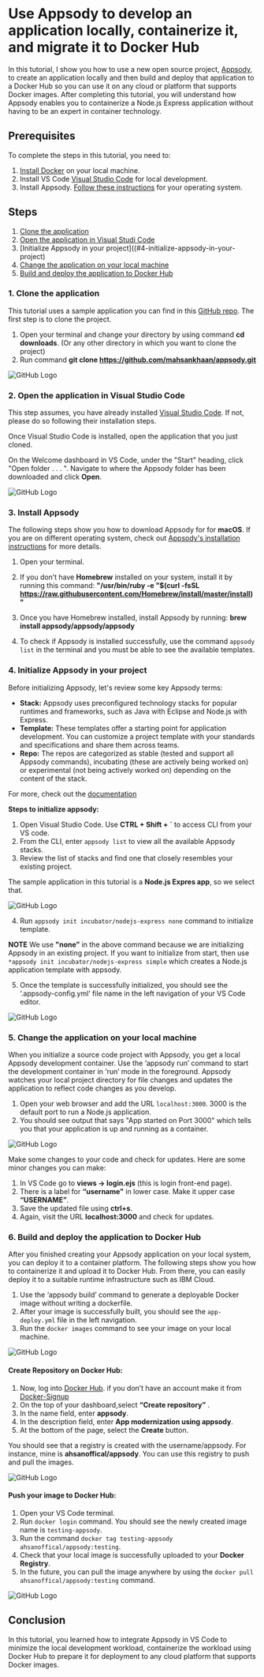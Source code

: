 # Use Appsody to develop an application locally, containerize it, and migrate it to Docker Hub

In this tutorial, I show you how to use a new open source project, [Appsody](https://appsody.dev/), to create an application locally and then build and deploy that application to a Docker Hub so you can use it on any cloud or platform that supports Docker images. After completing this tutorial, you will understand how Appsody enables you to containerize a Node.js Express application without having to be an expert in container technology. 

## Prerequisites

To complete the steps in this tutorial, you need to:
1. [Install Docker](https://docs.docker.com/install/) on your local machine.
2. Install VS Code [Visual Studio Code](https://code.visualstudio.com/) for local development.
3. Install Appsody. [Follow these instructions](https://appsody.dev/docs/getting-started/installation/) for your operating system.

## Steps
1.	[Clone the application](#1-clone-the-application)
2.	[Open the application in Visual Studi Code](#2-open-the-application-in-visual-studio-code)
4. [Initialize Appsody in your project]((#4-initialize-appsody-in-your-project)
5.	[Change the application on your local machine](#5-change-the-application-on-your-local-machine)
6.	[Build and deploy the application to Docker Hub](#6-build-and-deploy-the-application-to-Docker-Hub)

### 1. Clone the application

This tutorial uses a sample application you can find in this  [GitHub repo](https://github.com/mahsankhaan/appsody.git). The first step is to clone the project.

1.	Open your terminal and change your directory by using command **cd downloads**. (Or any other directory in which you want to clone the project)
2.	Run command **git clone https://github.com/mahsankhaan/appsody.git**   

![GitHub Logo](images/s1.png)


### 2. Open the application in Visual Studio Code

This step assumes, you have already installed [Visual Studio Code](https://code.visualstudio.com/). If not, please do so following their installation steps.

Once Visual Studio Code is installed, open the application that you just cloned. <!--EM: You need to explain these steps. For instance, something like the following. When I ask for more descriptive text further down in this tutorial, I'm looking for something similar to the following:-->

On the Welcome dashboard in VS Code, under the "Start" heading, click "Open folder . . . ". Navigate to where the Appsody folder has been downloaded and click **Open**.

![GitHub Logo](images/s2.png)

### 3. Install Appsody
<!--EM: I recommend deleting this entire section as it is just pulling out part of hte Appsody installation instructions. I just added that to the prerequisite section, so I don't think we need this.-->

The following steps show you how to download Appsody for for **macOS**. If you are on different operating system, check out [Appsody's installation instructions](https://appsody.dev/docs/getting-started/installation) for more details.

1. Open your terminal.
2. If you don’t have **Homebrew** installed on your system, install it by running this command:
**"/usr/bin/ruby -e "$(curl -fsSL https://raw.githubusercontent.com/Homebrew/install/master/install)"**
3.	Once you have Homebrew installed, install Appsody by running: 
**brew install appsody/appsody/appsody**

4.	To check if Appsody is installed successfully, use the command `appsody list` in the terminal and you must be able to see the available templates.

### 4. Initialize Appsody in your project

Before initializing Appsody, let's review some key Appsody terms: 

* **Stack:** Appsody uses preconfigured technology stacks for popular runtimes and frameworks, such as Java with Eclipse and Node.js with Express.
* **Template:** These templates offer a starting point for application development. You can customize a project template with your standards and specifications and share them across teams.
* **Repo:** The repos are categorized as stable (tested and support all Appsody commands), incubating (these are actively being worked on) or experimental (not being actively worked on) depending on the content of the stack. <!--EM: I don't understand why the reader needs to know this term to complete the steps in this tutorial. This is a little confusing. I recommend deleting-->

For more, check out the [documentation](https://appsody.dev/docs/stacks/stacks-overview/)

**Steps to initialize appsody:**

1.	Open Visual Studio Code. Use **CTRL + Shift + `** to access CLI from your VS code.<!--EM: Is that the correct command?-->
2.	From the CLI, enter `appsody list` to view all the available Appsody stacks.
3.	Review the list of stacks and find one that closely resembles your existing project. 

The sample application in this tutorial is a **Node.js Expres app**, so we select that.

![GitHub Logo](images/s4.png)

4.	Run  `appsody init incubator/nodejs-express none` command to initialize template. <!--EM: Is that the command formula? apposy init incubator / [name of the stack you want to use?]-->
   
**NOTE**
We use **"none”** in the above command because we are initializing Appsody in an existing project. If you want to initialize from start, then use `*appsody init incubator/nodejs-express simple`  which creates a Node.js application template with appsody.

5. Once the template is successfully initialized, you should see the ‘.appsody-config.yml’ file name in the left navigation of your VS Code editor.

![GitHub Logo](images/s5.png)

### 5. Change the application on your local machine

When you initialize a source code project with Appsody, you get a local Appsody development container. Use the ‘appsody run’ command to start the development container in ‘run’ mode in the foreground. Appsody watches your local project directory for file changes and updates the application to reflect code changes as you develop.

1.	Open your web browser and add the URL `localhost:3000`. 3000 is the default port to run a Node.js application.
2. You should see output that says "App started on Port 3000" which tells you that your application is up and running as a container.

![GitHub Logo](images/s6.png)

Make some changes to your code and check for updates. Here are some minor changes you can make: 

1.	In VS Code go to **views -> login.ejs** (this is login front-end page).
2.	There is a label for **“username"** in lower case. Make it upper case **“USERNAME”**.
3.	Save the updated file using **ctrl+s**. 
4.	Again, visit the URL **localhost:3000** and check for updates.

### 6. Build and deploy the application to Docker Hub

After you finished creating your Appsody application on your local system, you can deploy it to a container platform. The following steps show you how to containerize it and upload it to Docker Hub. From there, you can easily deploy it to a suitable runtime infrastructure such as IBM Cloud.

1.	Use the ‘appsody build’ command to generate a deployable Docker image without writing a dockerfile.
2.	After your image is successfully built, you should see the `app-deploy.yml` file in the left navigation.
3.	Run the `docker images` command to see your image on your local machine.

![GitHub Logo](images/s8.png)

#### Create Repository on Docker Hub:
1.	Now, log into [Docker Hub](https://hub.docker.com). if you don’t have an account make it from [Docker-Signup](https://hub.docker.com/signup)
2.	On the top of your dashboard,select **“Create repository”** .
3.	In the name field, enter **appsody**.
4. In the description field, enter **App modernization using appsody**.
4.	At the bottom of the page, select the **Create** button.

You should see that a registry is created with the username/appsody. For instance, mine is **ahsanoffical/appsody**.
You can use this registry to push and pull the images.

![GitHub Logo](images/s11.png)

#### Push your image to Docker Hub:
1. Open your VS Code terminal.
2. Run `docker login` command. You should see the newly created image name is `testing-appsody`.
3. Run the command `docker tag testing-appsody ahsanoffical/appsody:testing`.
4. Check that your local image is successfully uploaded to your **Docker Registry**.
5. In the future, you can pull the image anywhere by using the `docker pull ahsanoffical/appsody:testing` command.

 ![GitHub Logo](images/s13.png)
 
 ## Conclusion 

In this tutorial, you learned how to integrate Appsody in VS Code to minimize the local development workload, containerize the workload using Docker Hub to prepare it for deployment to any cloud platform that supports Docker images.
